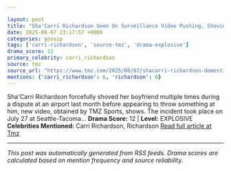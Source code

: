 ```yaml
---

layout: post
title: "Sha'Carri Richardson Seen On Surveillance Video Pushing, Shoving Boyfriend At Airport""
date: 2025-08-07 23:17:57 +0000
categories: gossip
tags: ['carri-richardson', 'source-tmz', 'drama-explosive']
drama_score: 12
primary_celebrity: carri_richardson
source: tmz
source_url: "https://www.tmz.com/2025/08/07/shacarri-richardson-domestic-violence-incident-surveillance-video/""
mentions: {'carri_richardson': 6, 'richardson': 6}
---
```


Sha'Carri Richardson forcefully shoved her boyfriend multiple times during a dispute at an airport last month before appearing to throw something at him, new video, obtained by TMZ Sports, shows. The incident took place on July 27 at Seattle-Tacoma… **Drama Score:** 12 | **Level:** EXPLOSIVE **Celebrities Mentioned:** Carri Richardson, Richardson [Read full article at Tmz](https://www.tmz.com/2025/08/07/shacarri-richardson-domestic-violence-incident-surveillance-video/)

---

*This post was automatically generated from RSS feeds. Drama scores are calculated based on mention frequency and source reliability.*